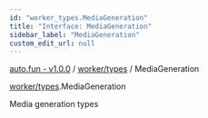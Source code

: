 ```yaml
---
id: "worker_types.MediaGeneration"
title: "Interface: MediaGeneration"
sidebar_label: "MediaGeneration"
custom_edit_url: null
---
```


[auto.fun - v1.0.0](../) / [worker/types](../modules/worker_types.md) / MediaGeneration

[worker/types](../modules/worker_types.md).MediaGeneration

Media generation types
